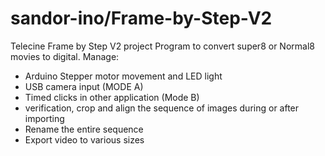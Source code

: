 # sandor-ino/Frame-by-Step-V2
Telecine Frame by Step V2 project
Program to convert super8 or Normal8 movies to digital.
Manage:
- Arduino Stepper motor movement and LED light
- USB camera input (MODE A)
- Timed clicks in other application (Mode B)
- verification, crop and align the sequence of images during or after importing
- Rename the entire sequence
- Export video to various sizes 
